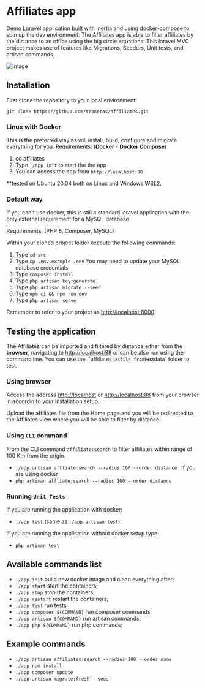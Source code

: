 # Affiliates app
Demo Laravel application built with inertia and using docker-compose to spin up the dev environment.
The Affiliates app is able to filter affiliates by the distance to an office using the big circle equations.
This laravel MVC project makes use of features like Migrations, Seeders, Unit tests, and artisan commands.

![image](https://user-images.githubusercontent.com/1836450/147578188-9bfa4656-3279-4e31-9bd8-b8265ceb1fd5.png)


## Installation

First clone the repository to your local environment:

`git clone https://github.com/troneras/affiliates.git`


### Linux with Docker
This is the preferred way as will install, build, configure and migrate everything for you.
Requirements: (**Docker** - **Docker Compose**)

1. cd affiliates
2. Type `./app init` to start the the app
3. You can access the app from `http://localhost:88`

**tested on Ubuntu 20.04 both on Linux and Windows WSL2. 

### Default way
If you can't use docker, this is still a standard laravel application with the only external requirement for a MySQL database.

Requirements: (PHP 8, Composer, MySQL)

Within your cloned project folder execute the following commands:

1. Type `cd src`
2. Type `cp .env.example .env` You may need to update your MySQL database credentials
3. Type `composer install`
4. Type `php artisan key:generate`
5. Type `php artisan migrate --seed`
6. Type `npm ci && npm run dev`
7. Type `php artisan serve`

Remember to refer to your project as [http://localhost:8000](http://localhost:8000)


## Testing the application
The Affiliates can be imported and filtered by distance either from the  **browser**, navigating to [http://localhost:88](http://localhost:88)  or can be also run using the command line. 
You can use the ``affiliates.txt` file from `testdata` folder to test.

### Using browser
Access the address [http://localhost](http://localhost:8000) or [http://localhost:88](http://localhost:88) from your browser in accordin to your installation setup. 

Upload the affiliates file from the Home page and you will be redirected to the Affiliates view where you will be able to filter by distance.

### Using `CLI` command

From the CLI command `affiliate:search` to filter affiliates within range of 100 Km from the origin.

- `./app artisan affliate:search --radius 100 --order distance ` If you are using docker
- `php artisan affliate:search --radius 100 --order distance `   


### Running `Unit Tests`
If you are running the application with docker:

- `./app test` (same as `./app artisan test`) 
 
If you are running the application without docker setup type:

- `php artisan test` 

## Available commands list

- `./app init` build new docker image and clean everything after;
- `./app start` start the containers;
- `./app stop` stop the containers;
- `./app restart` restart the containers;
- `./app test` run tests
- `./app composer ${COMMAND}` run composer commands;  
- `./app artisan ${COMMAND}` run artisan commands;
- `./app php ${COMMAND}` run php commands;

## Example commands 
- `./app artisan affiliates:search --radius 100 --order name`
- `./app npm install`
- `./app composer update`
- `./app artisan migrate:fresh --seed`

